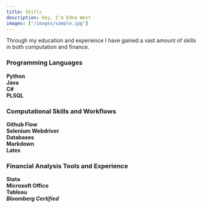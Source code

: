 ```yaml
---
title: Skills
description: Hey, I'm Edna West
images: ["/images/sample.jpg"]
---
```


Through my education and experience I have gained a vast amount of skills in both computation and finance.

### Programming Languages

**Python**\
**Java**\
**C#**\
**PLSQL**

### Computational Skills and Workflows
**Github Flow**\
**Selenium Webdriver**\
**Databases**\
**Markdown**\
**Latex**

### Financial Analysis Tools and Experience
**Stata**\
**Microsoft Office**\
**Tableau**\
***Bloomberg Certified***